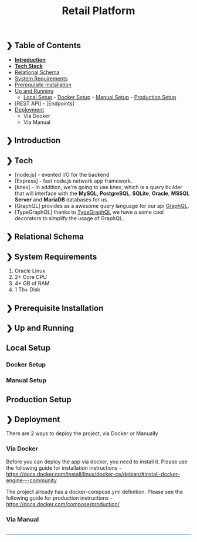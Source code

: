 </p>
<h1 align="center">Retail Platform</h1>
<br />

## **❯ Table of Contents**

- [**Introduction**](#-introduction)
- [**Tech Stack**](#-tech)
- [Relational Schema](#-schema)
- [System Requirements](#-system-requirements)
- [Prerequisite Installation](#-pre-installation)
- [Up and Running](#-up-and-running)
  - [Local Setup](#-local-setup) - [Docker Setup](#-docker-setup) - [Manual Setup](#-manual-setup) - [Production Setup](#-production-setup)
- [REST API] - [Endpoints]
- [Deployment](#-deployment)
  - Via Docker
  - Via Manual

## **❯ Introduction**

## **❯ Tech**

- [node.js] - evented I/O for the backend
- [Express] - fast node.js network app framework.
- [knex] - In addition, we're going to use knex, which is a query builder that will interface with the **MySQL**, **PostgreSQL**, **SQLite**, **Oracle**, **MSSQL Server** and **MariaDB** databases for us.
- [GraphQL] provides as a awesome query language for our api [GraphQL](http://graphql.org/).
- [TypeGraphQL] thanks to [TypeGraphQL](https://19majkel94.github.io/type-graphql/) we have a some cool decorators to simplify the usage of GraphQL.

## **❯ Relational Schema**

## **❯ System Requirements**

1. Oracle Linux
2. 2+ Core CPU
3. 4+ GB of RAM
4. 1 Tb+ Disk

## **❯ Prerequisite Installation**

## **❯ Up and Running**

## **Local Setup**

### Docker Setup

### Manual Setup

## **Production Setup**

## **❯ Deployment**

There are 2 ways to deploy the project, via Docker or Manually

### **Via Docker**

Before you can deploy the app via docker, you need to install it. Please use the following guide
for installation instructions - https://docs.docker.com/install/linux/docker-ce/debian/#install-docker-engine---community

The project already has a docker-compose.yml definition. Please see the following guide for production
instructions - https://docs.docker.com/compose/production/

### **Via Manual**

![divider](../divider.png)

